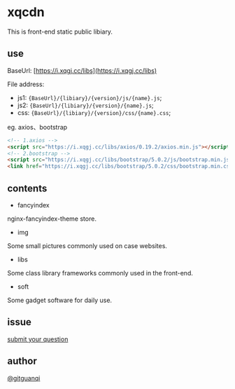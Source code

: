 # xqcdn

This is front-end static public libiary.

## use

BaseUrl: [https://i.xqgj.cc/libs](https://i.xqgj.cc/libs)

File address:

+ js1: `{BaseUrl}/{libiary}/{version}/js/{name}.js`;
+ js2: `{BaseUrl}/{libiary}/{version}/{name}.js`;
+ css: `{BaseUrl}/{libiary}/{version}/css/{name}.css`;

eg. axios、bootstrap

```html
<!-- 1.axios -->
<script src="https://i.xqgj.cc/libs/axios/0.19.2/axios.min.js"></script>
<!-- 2.bootstrap -->
<script src="https://i.xqgj.cc/libs/bootstrap/5.0.2/js/bootstrap.min.js /"></script>
<link href="https://i.xqgj.cc/libs/bootstrap/5.0.2/css/bootstrap.min.css" rel="stylesheet">
```

## contents

+ fancyindex

nginx-fancyindex-theme store.

+ img

Some small pictures commonly used on case websites.

+ libs

Some class library frameworks commonly used in the front-end.

+ soft

Some gadget software for daily use.

## issue

[submit your question](https://github.com/gitguanqi/xqcdn/issues/new)

## author

[@gitguanqi](https://github.com/gitguanqi)
